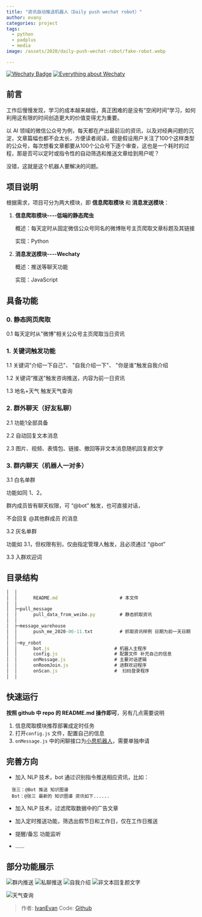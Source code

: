 ```yaml
---
title: "资讯自动推送机器人（Daily push wechat robot）"
author: evany
categories: project
tags:
  - python
  - padplus
  - media
image: /assets/2020/daily-push-wechat-robot/fake-robot.webp

---
```


[![Wechaty Badge](https://img.shields.io/badge/Powered%20By-Wechaty-green.svg#align=left&display=inline&height=20&margin=%5Bobject%20Object%5D&originHeight=20&originWidth=132&status=done&style=none&width=132)](https://github.com/wechaty/wechaty)
[![Everything about Wechaty](https://img.shields.io/badge/Wechaty-%E5%BC%80%E6%BA%90%E6%BF%80%E5%8A%B1%E8%AE%A1%E5%88%92-green.svg#align=left&display=inline&height=20&margin=%5Bobject%20Object%5D&originHeight=20&originWidth=134&status=done&style=none&width=134)](https://github.com/juzibot/Welcome/wiki/Everything-about-Wechaty)

## 前言

工作后慢慢发现，学习的成本越来越低，真正困难的是没有“空闲时间”学习，如何利用这有限的时间创造更大的价值变得尤为重要。

以 AI 领域的微信公众号为例，每天都在产出最前沿的资讯，以及对经典问题的沉淀，文章篇幅也都不会太长，方便读者阅读，但是假设用户关注了100个这样类型的公众号，每次想看文章都要从100个公众号下逐个审查，这也是一个耗时的过程，那是否可以定时或指令性的自动筛选和推送文章给到用户呢？

没错，这就是这个机器人要解决的问题。

## 项目说明

根据需求，项目可分为两大模块，即 **信息爬取模块** 和 **消息发送模块**：

1. **信息爬取模块----低端的静态爬虫**

   概述：每天定时从固定微信公众号同名的微博账号主页爬取文章标题及其链接

   实现：Python

2. **消息发送模块----Wechaty**

   概述：推送等聊天功能

   实现：JavaScript

## 具备功能

### 0. 静态网页爬取

0.1 每天定时从"微博"相关公众号主页爬取当日资讯

### 1. 关键词触发功能

1.1 关键词"介绍一下自己"、 "自我介绍一下"、 "你是谁"触发自我介绍

1.2 关键词“推送”触发咨询推送，内容为前一日资讯

1.3 地名+天气 触发天气查询

### 2. 群外聊天（好友私聊）

2.1 功能1全部具备

2.2 自动回复文本消息

2.3 图片、视频、表情包、链接、撤回等非文本消息随机回复颜文字

### 3. 群内聊天（机器人一对多）

3.1 白名单群

功能如同 1、2，

群内成员皆有聊天权限，可 “@bot” 触发，也可直接对话，

不会回复 @其他群成员 的消息

3.2 灰名单群

功能如 3.1，但权限有别，仅由指定管理人触发，且必须通过 “@bot”

3.3 入群欢迎词

## 目录结构

```js
│  │
│  │      README.md                       # 本文件
│  │
│  ├─pull_message
│  │      pull_data_from_weibo.py         # 静态抓取资讯
│  │
│  ├─message_warehouse
│  │      push_me_2020-06-11.txt          # 抓取资讯样例 日期为前一天日期
│  │
│  │─my_robot
│  │      bot.js                        # 机器人主程序
│  │      config.js                     # 配置文件 补充自己的信息
│  │      onMessage.js                  # 主要对话逻辑
│  │      onRoomJoin.js                 # 进群欢迎程序
│  │      onScan.js                     #  扫码登录程序
│  │
```

## 快速运行

**按照 github 中 repo 的 README.md 操作即可**，另有几点需要说明

1. 信息爬取模块推荐部署成定时任务
2. 打开`config.js` 文件，配置自己的信息
3. `onMessage.js` 中的闲聊接口为[小思机器人](https://www.ownthink.com/)，需要单独申请

## 完善方向

- 加入 NLP 技术，bot 通过识别指令推送相应资讯，比如：

```log
  张三：@Bot 推送 知识图谱
  Bot：@张三 最新的 知识图谱 资讯如下......
```

- 加入 NLP 技术，过滤爬取数据中的广告文章

- 加入定时推送功能，筛选出假节日和工作日，仅在工作日推送

- 提醒/备忘 功能监听

- ......

## 部分功能展示

![群内推送](/assets/2020/daily-push-wechat-robot/push-inroom.webp)
![私聊推送](/assets/2020/daily-push-wechat-robot/push-per.webp)
![自我介绍](/assets/2020/daily-push-wechat-robot/intro.webp)
![非文本回复颜文字](/assets/2020/daily-push-wechat-robot/emoji.webp)

![天气查询](/assets/2020/daily-push-wechat-robot/whether.webp)

> 作者: [IvanEvan](https://github.com/IvanEvan/)
> Code: [Github](https://github.com/IvanEvan/daily-push-wechat-robot)

